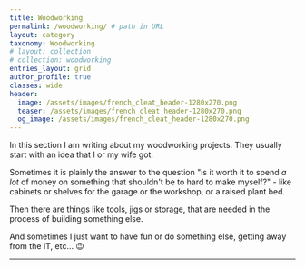 ```yaml
---
title: Woodworking
permalink: /woodworking/ # path in URL
layout: category
taxonomy: Woodworking
# layout: collection
# collection: woodworking
entries_layout: grid
author_profile: true
classes: wide
header:
  image: /assets/images/french_cleat_header-1280x270.png
  teaser: /assets/images/french_cleat_header-1280x270.png
  og_image: /assets/images/french_cleat_header-1280x270.png
---
```

In this section I am writing about my woodworking projects. They usually start with an idea that I or my wife got.

Sometimes it is plainly the answer to the question "is it worth it to spend *a lot* of money on something that shouldn't be to hard to make myself?" - like cabinets or shelves for the garage or the workshop, or a raised plant bed.

Then there are things like tools, jigs or storage, that are needed in the process of building something else.

And sometimes I just want to have fun or do something else, getting away from the IT, etc... :wink:

---